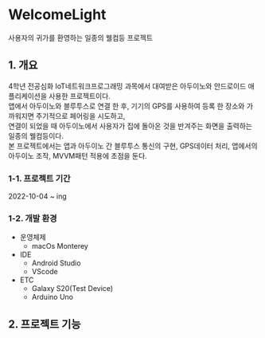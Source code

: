 # WelcomeLight
사용자의 귀가를 환영하는 일종의 웰컴등 프로젝트

## 1. 개요
4학년 전공심화 IoT네트워크프로그래밍 과목에서 대여받은 아두이노와 안드로이드 애플리케이션을 사용한 프로젝트이다.<br>
앱에서 아두이노와 블루투스로 연결 한 후, 기기의 GPS를 사용하여 등록 한 장소와 가까워지면 주기적으로 페어링을 시도하고, <br>
연결이 되었을 때 아두이노에서 사용자가 집에 돌아온 것을 반겨주는 화면을 출력하는 일종의 웰컴등이다.<br>
본 프로젝트에서는 앱과 아두이노 간 블루투스 통신의 구현, GPS데이터 처리, 앱에서의 아두이노 조작, MVVM패턴 적용에 초점을 둔다.

### 1-1. 프로젝트 기간
2022-10-04 ~ ing

### 1-2. 개발 환경
- 운영체제
  - macOs Monterey
- IDE
  - Android Studio
  - VScode
- ETC
  - Galaxy S20(Test Device)
  - Arduino Uno

## 2. 프로젝트 기능
